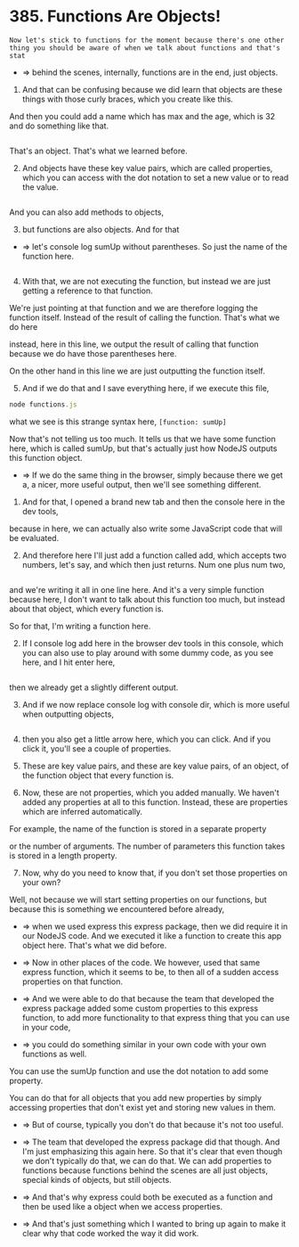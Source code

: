 # 385. Functions Are Objects!

```
Now let's stick to functions for the moment because there's one other thing you should be aware of when we talk about functions and that's stat
```

- => behind the scenes, internally, functions are in the end, just objects.

1. And that can be confusing because we did learn that objects are these things with those curly braces, which you create like this.

And then you could add a name which has max and the age, which is 32 and do something like that.

```js

```

That's an object. That's what we learned before.

2. And objects have these key value pairs, which are called properties, which you can access with the dot notation to set a new value or to read the value.

```js

```

And you can also add methods to objects,

3. but functions are also objects. And for that

- => let's console log sumUp without parentheses. So just the name of the function here.

```js

```

4. With that, we are not executing the function, but instead we are just getting a reference to that function.

We're just pointing at that function and we are therefore logging the function itself. Instead of the result of calling the function. That's what we do here

instead, here in this line, we output the result of calling that function because we do have those parentheses here.

On the other hand in this line we are just outputting the function itself.

5. And if we do that and I save everything here, if we execute this file,

```js
node functions.js
```

what we see is this strange syntax here, `[function: sumUp]`

Now that's not telling us too much. It tells us that we have some function here, which is called sumUp, but that's actually just how NodeJS outputs this function object.

- => If we do the same thing in the browser, simply because there we get a, a nicer, more useful output, then we'll see something different.

1. And for that, I opened a brand new tab and then the console here in the dev tools,

because in here, we can actually also write some JavaScript code that will be evaluated.

2. And therefore here I'll just add a function called add, which accepts two numbers, let's say, and which then just returns. Num one plus num two,

```js

```

and we're writing it all in one line here. And it's a very simple function because here, I don't want to talk about this function too much, but instead about that object, which every function is.

So for that, I'm writing a function here.

2. If I console log add here in the browser dev tools in this console, which you can also use to play around with some dummy code, as you see here, and I hit enter here,

```js

```

then we already get a slightly different output.

3. And if we now replace console log with console dir, which is more useful when outputting objects,

```js

```

4. then you also get a little arrow here, which you can click. And if you click it, you'll see a couple of properties.

5. These are key value pairs, and these are key value pairs, of an object, of the function object that every function is.

6. Now, these are not properties, which you added manually. We haven't added any properties at all to this function. Instead, these are properties which are inferred automatically.

For example, the name of the function is stored in a separate property

or the number of arguments. The number of parameters this function takes is stored in a length property.

7. Now, why do you need to know that, if you don't set those properties on your own?

Well, not because we will start setting properties on our functions, but because this is something we encountered before already,

- => when we used express this express package, then we did require it in our NodeJS code. And we executed it like a function to create this app object here. That's what we did before.

- => Now in other places of the code. We however, used that same express function, which it seems to be, to then all of a sudden access properties on that function.

- => And we were able to do that because the team that developed the express package added some custom properties to this express function, to add more functionality to that express thing that you can use in your code,

- => you could do something similar in your own code with your own functions as well.

You can use the sumUp function and use the dot notation to add some property.

You can do that for all objects that you add new properties by simply accessing properties that don't exist yet and storing new values in them.

- => But of course, typically you don't do that because it's not too useful.

- => The team that developed the express package did that though. And I'm just emphasizing this again here. So that it's clear that even though we don't typically do that, we can do that. We can add properties to functions because functions behind the scenes are all just objects, special kinds of objects, but still objects.

- => And that's why express could both be executed as a function and then be used like a object when we access properties.

- => And that's just something which I wanted to bring up again to make it clear why that code worked the way it did work.
